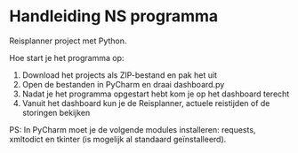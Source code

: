 # Handleiding NS programma
Reisplanner project met Python.

Hoe start je het programma op:

1. Download het projects als ZIP-bestand en pak het uit
2. Open de bestanden in PyCharm en draai dashboard.py
3. Nadat je het programma opgestart hebt kom je op het dashboard terecht
4. Vanuit het dashboard kun je de Reisplanner, actuele reistijden of de storingen bekijken

PS: In PyCharm moet je de volgende modules installeren: requests, xmltodict en tkinter (is mogelijk al standaard geïnstalleerd).

